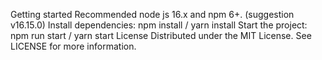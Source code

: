 Getting started
Recommended node js 16.x and npm 6+. (suggestion v16.15.0)
Install dependencies: npm install / yarn install
Start the project: npm run start / yarn start
License
Distributed under the MIT License. See LICENSE for more information.


